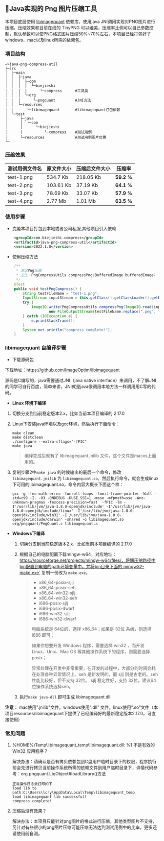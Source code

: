 ## 🔨Java实现的 Png 图片压缩工具

本项目底层使用 [libimagequant](https://pngquant.org/lib/) 依赖库，使用java JNI调用实现对PNG图片进行压缩，压缩效果和目前在线的 TinyPNG 可以媲美，压缩率比例可以自己参数控制，默认参数可以使PNG格式图片压缩50%~70%左右，本项目已经打包好了windows、mac以及linux所需的依赖包。

### 项目结构

```shell
—>java-png-compress-util
├─src
│  ├─main
│  │  ├─java
│  │  │  ├─com
│  │  │  │  └─biejieshi
│  │  │  │      └─compress 		#工具类
│  │  │  └─org
│  │  │      └─pngquant			#JNI方法
│  │  └─resources
│  │      └─libimagequant		#libimagequant打包依赖
│  └─test
│      ├─java
│      │  └─com
│      │      └─biejieshi
│      │          └─compress	#测试用例
│      └─resources				#测试用例图片位置
└─
```

### 压缩效果

| 测试用例文件名 | 原文件大小 | 压缩后文件大小 | 压缩率     |
| -------------- | ---------- | -------------- | ---------- |
| test-1.png     | 534.7 Kb   | 218.05 Kb      | **59.2 %** |
| test-2.png     | 103.61 Kb  | 37.19 Kb       | **64.1 %** |
| test-3.png     | 78.69 Kb   | 33.07 Kb       | **57.9 %** |
| test-4.png     | 2.77 Mb    | 1.01 Mb        | **63.5 %** |

### 使用步骤

- 克隆本项目打包到本地或者公司私服,其他项目引入依赖

```xml
    <groupId>com.biejieshi.compress</groupId>
    <artifactId>java-png-compress-util</artifactId>
    <version>2022.1.0</version>
```

- 使用压缩方法

```java
    /**
     * 测试Png压缩
     * 方法：PngCompressUtils.compressPng(BufferedImage bufferedImage)
     */
    @Test
    public void testPngCompress() {
        String testFileName = "test-1.png";
        InputStream inputStream = this.getClass().getClassLoader().getResourceAsStream(testFileName);
        try {
            ImageIO.write(PngCompressUtils.compressPng(ImageIO.read(inputStream)), "png",
                    new FileOutputStream(testFileName.replace(".png", "") + "-compress-result.png"));
        } catch (IOException e) {
            e.printStackTrace();
        }
        System.out.println("compress complete!");
    }
```

### libimagequant 自编译步骤

- 下载源码包

下载地址：https://github.com/ImageOptim/libimagequant

源码是C编写的，java需要通过JNI（java native interface）来调用，不了解JNI的同学可自行百度，简单来讲，JNI就是java像调用本地方法一样调用用C写的代码。

- **Linux 环境下编译**

1. 切换分支到当前稳定版本2.x，比如当前本项目编译的 2.17.0

2. Linux下安装java环境以及gcc环境，然后执行下面命令：

   ```shell
   make clean
   make distclean
   ./configure --extra-cflags="-fPIC"
   make java
   ```

   > 编译完成后就有了 libimagequant.jnilib 文件，这个文件是macos上面用的。

3. 复制步骤2中`make java` 的时候输出的最后一个命令，修改 `libimagequant.jnilib` 为 `libimagequant.so`，然后执行命令，就会生成linux下可用的libimagequant.so，命令内容大概长下面这个样：

   ```shell
   gcc -g -fno-math-errno -funroll-loops -fomit-frame-pointer -Wall -std=c99 -I. -O3 -DNDEBUG -DUSE_SSE=1 -msse -mfpmath=sse -Wno-unknown-pragmas -fexcess-precision=fast  -fPIC -lm -I'/usr/lib/jvm/java-1.8.0-openjdk/include' -I'/usr/lib/jvm/java-1.8.0-openjdk/include/linux' -I'/usr/lib/jvm/java-1.8.0-openjdk/include/win32' -I'/usr/lib/jvm/java-1.8.0-openjdk/include/darwin' -shared -o libimagequant.so org/pngquant/PngQuant.c libimagequant.a
   ```

- **Windows下编译**

  1. 切换分支到当前稳定版本2.x，比如当前本项目编译的 2.17.0

  2. 根据自己的电脑配置下载mingw-w64，对应地址：https://sourceforge.net/projects/mingw-w64/files/，将解压缩路径中bin配置到电脑的path环境变量中，并将bin目录下面的`mingw32-make.exe` 复制一份改为 `make.exe`。

     >- x86_64-posix-sjlj
     >- x86_64-posix-seh
     >- x86_64-win32-sjlj
     >- x86_64-win32-seh
     >- i686-posix-sjlj
     >- i686-posix-dwarf
     >- i686-win32-sjlj
     >- i686-win32-dwarf
     >
     >电脑系统是 64位的，选择 x86_64；如果是 32位 系统，则选择 i686 即可；
     >
     >如果你想要开发 Windows 程序，需要选择 win32 ，而开发 Linux、Unix、Mac OS 等其他操作系统下的程序，则需要选择 posix；
     >
     >异常处理在开发中非常重要，在开发的过程中，大部分的时间会耗在处理各种异常情况上。seh 是新发明的，而 sjlj 则是古老的。seh 性能比较好，但不支持 32位。 sjlj 稳定性好，支持 32位。建议64位操作系统选择seh。

  3. 执行`make java-dll` 即可生成 libimagequant.dll

**注意：** mac使用".jnilib"文件，windows使用".dll" 文件，linux使用".so"文件（本项目resources/libimagequant下提供了已经编译好的最新稳定版本2.17.0，可直接使用）

### 常见问题

1. %HOME%\Temp\libimagequant_temp\libimagequant.dll: %1 不是有效的 Win32 应用程序？

   解决办法：请确认是否有拷贝依赖包到C盘用户临时目录下的权限，程序执行前会先进行拷贝当前操作系统所需的依赖文件到用户临时目录下，详情代码参考：org.pngquant.LiqObject#loadLibrary()方法

   ```shell
   正常操作日志会打印如下：
   load lib to path:C:\Users\lcry\AppData\Local\Temp\libimagequant_temp
   load libimagequant lib successful!
   compress complete!
   ```

2. 压缩后没有效果？

   解决办法：本项目只能针对png图片的格式进行压缩，其他类型图片不支持，另针对有些很小的png图片压缩可能压缩无法达到测试用例中的比率，更多还请使用前自测。

